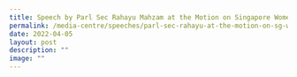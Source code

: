 ```yaml
---
title: Speech by Parl Sec Rahayu Mahzam at the Motion on Singapore Women's Development
permalink: /media-centre/speeches/parl-sec-rahayu-at-the-motion-on-sg-women-development/
date: 2022-04-05
layout: post
description: ""
image: ""
---
```

